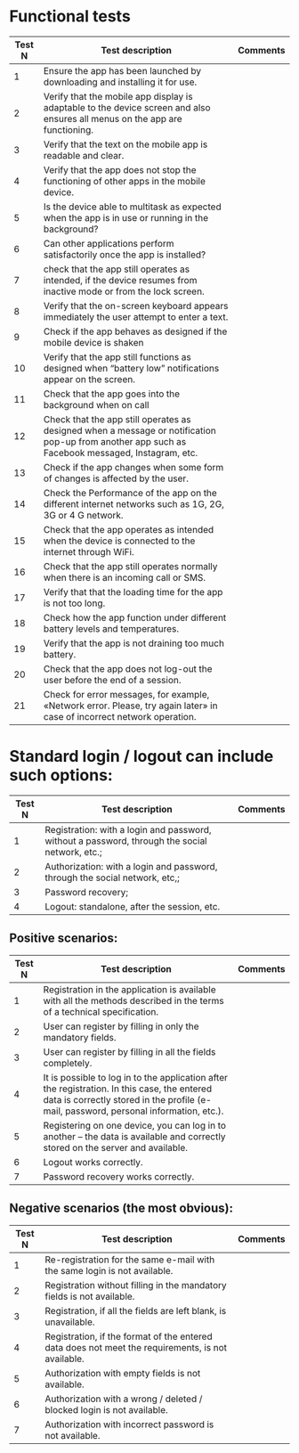 # Functional tests

|**Test N** | **Test description**  | **Comments** |
| --- | --- | --- |
|   1   | Ensure the app has been launched by downloading and installing it for use. | |
|   2   | Verify that the mobile app display is adaptable to the device screen and also ensures all menus on the app are functioning. | |
|   3   | Verify that the text on the mobile app is readable and clear. | |
|   4   | Verify that the app does not stop the functioning of other apps in the mobile device. | |
|   5   | Is the device able to multitask as expected when the app is in use or running in the background? | |
|   6   | Can other applications perform satisfactorily once the app is installed? | |
|   7   | check that the app still operates as intended, if the device resumes from inactive mode or from the lock screen. | |
|   8  | Verify that the on-screen keyboard appears immediately the user attempt to enter a text. | |
|   9  | Check if the app behaves as designed if the mobile device is shaken | |
|   10  | Verify that the app still functions as designed when “battery low” notifications appear on the screen. | |
|   11  | Check that the app goes into the background when on call | |
|   12  | Check that the app still operates as designed when a message or notification pop-up from another app such as Facebook messaged, Instagram, etc. | |
|   13  | Check if the app changes when some form of changes is affected by the user. | |
|   14  | Check the Performance of the app on the different internet networks such as 1G, 2G, 3G or 4 G network. | |
|   15  | Check that the app operates as intended when the device is connected to the internet through WiFi. | |
|   16  | Check that the app still operates normally when there is an incoming call or SMS. | |
|   17  | Verify that that the loading time for the app is not too long. | |
|   18  | Check how the app function under different battery levels and temperatures. | |
|   19  | Verify that the app is not draining too much battery. | |
|   20  | Check that the app does not log-out the user before the end of a session. | |
|   21  | Сheck for error messages, for example, «Network error. Please, try again later» in case of incorrect network operation. | |


# Standard login / logout can include such options:
|**Test N** | **Test description**  | **Comments** |
| --- | --- | --- |
|   1   | Registration: with a login and password, without a password, through the social network, etc.; | |
|   2   | Authorization: with a login and password, through the social network, etc,; | |
|   3   | Password recovery; | |
|   4   | Logout: standalone, after the session, etc. | |

## Positive scenarios:

|**Test N** | **Test description**  | **Comments** |
| --- | --- | --- |
|   1   | Registration in the application is available with all the methods described in the terms of a technical specification. | |
|   2   | User can register by filling in only the mandatory fields. | |
|   3   | User can register by filling in all the fields completely. | |
|   4   | It is possible to log in to the application after the registration. In this case, the entered data is correctly stored in the profile (e-mail, password, personal information, etc.). | |
|   5   | Registering on one device, you can log in to another – the data is available and correctly stored on the server and available. | |
|   6   | Logout works correctly. | |
|   7   | Password recovery works correctly. | |

## Negative scenarios (the most obvious):

|**Test N** | **Test description**  | **Comments** |
| --- | --- | --- |
|   1   | Re-registration for the same e-mail with the same login is not available. | |
|   2   | Registration without filling in the mandatory fields is not available. | |
|   3   | Registration, if all the fields are left blank, is unavailable. | |
|   4   | Registration, if the format of the entered data does not meet the requirements, is not available. | |
|   5   | Authorization with empty fields is not available. | |
|   6   | Authorization with a wrong / deleted / blocked login is not available. | |
|   7   | Authorization with incorrect password is not available. | |
